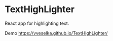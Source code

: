 # TextHighLighter
React app for highlighting text.

Demo https://vveselka.github.io/TextHighLighter/
